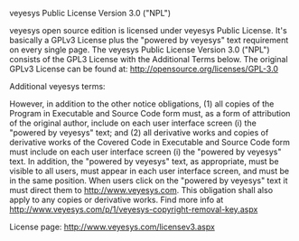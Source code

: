 ﻿veyesys Public License Version 3.0 ("NPL")


veyesys open source edition is licensed under veyesys Public License. It's basically a GPLv3 License plus the "powered by veyesys" text requirement on every single page. The veyesys Public License Version 3.0 ("NPL") consists of the GPL3 License with the Additional Terms below. The original GPLv3 License can be found at: http://opensource.org/licenses/GPL-3.0

Additional veyesys terms:

However, in addition to the other notice obligations, (1) all copies of the Program in Executable and Source Code form must, as a form of attribution of the original author, include on each user interface screen (i) the "powered by veyesys" text; and (2) all derivative works and copies of derivative works of the Covered Code in Executable and Source Code form must include on each user interface screen (i) the "powered by veyesys" text. In addition, the "powered by veyesys" text, as appropriate, must be visible to all users, must appear in each user interface screen, and must be in the same position. When users click on the "powered by veyesys" text it must direct them to http://www.veyesys.com. This obligation shall also apply to any copies or derivative works. Find more info at http://www.veyesys.com/p/1/veyesys-copyright-removal-key.aspx


License page: http://www.veyesys.com/licensev3.aspx